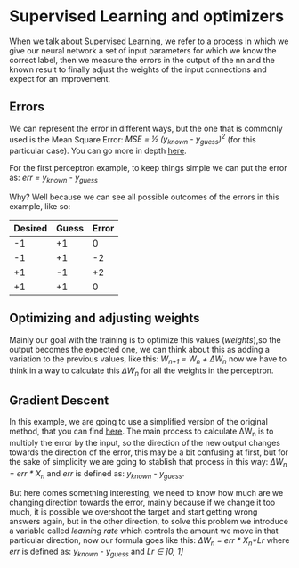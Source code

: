 # Supervised Learning and optimizers

When we talk about Supervised Learning, we refer to a process in which we give our neural network a set of input parameters for which we know the correct label, then we measure the errors in the output of the nn and the known result to finally adjust the weights of the input connections and expect for an improvement.

## Errors

We can represent the error in different ways, but the one that is commonly used is the Mean Square Error: _MSE = 1&frasl;2  (y<sub>known</sub> - y<sub>guess</sub>)<sup>2</sup>_ (for this particular case). You can go more in depth [here](https://en.wikipedia.org/wiki/Mean_squared_error).

For the first perceptron example, to keep things simple we can put the error as:  _err = y<sub>known</sub> - y<sub>guess</sub>_

Why? Well because we can see all possible outcomes of the errors in this example, like so:

| Desired | Guess | Error |
|---------|-------|-------|
| -1 | +1 | 0 |
| -1 | +1 | -2 |
| +1 | -1 | +2 |
| +1 | +1 | 0 |

## Optimizing and adjusting weights

Mainly our goal with the training is to optimize this values (_weights_),so the output becomes the expected one, we can think about this as adding a variation to the previous values, like this: _W<sub>n+1</sub> = W<sub>n</sub> + &Delta;W<sub>n</sub>_ now we have to think in a way to calculate this _&Delta;W<sub>n</sub>_ for all the weights in the perceptron.

## Gradient Descent

In this example, we are going to use a simplified version of the original method, that you can find [here](https://en.wikipedia.org/wiki/Gradient_descent). The main process to calculate &Delta;W<sub>n</sub> is to multiply the error by the input, so the direction of the new output changes towards the direction of the error, this may be a bit confusing at first, but for the sake of simplicity we are going to stablish that process in this way: _&Delta;W<sub>n</sub> = err * X<sub>n</sub>_ and _err_ is defined as: _y<sub>known</sub> - y<sub>guess</sub>_.

But here comes something interesting, we need to know how much are we changing direction towards the error, mainly because if we change it too much, it is possible we overshoot the target and start getting wrong answers again, but in the other direction, to solve this problem we introduce a variable called _learning rate_ which controls the amount we move in that particular direction, now our formula goes like this: _&Delta;W<sub>n</sub> = err * X<sub>n</sub>*Lr_ where _err_ is defined as: _y<sub>known</sub> - y<sub>guess</sub>_ and _Lr &in; ]0, 1]_
